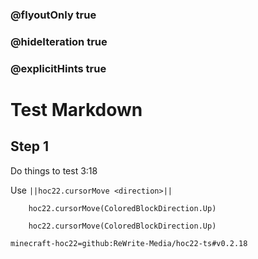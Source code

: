 ### @flyoutOnly true
### @hideIteration true
### @explicitHints true


# Test Markdown

## Step 1
Do things to test 3:18

Use ``||hoc22.cursorMove <direction>||``

```ghost
    hoc22.cursorMove(ColoredBlockDirection.Up)
```
```template
    hoc22.cursorMove(ColoredBlockDirection.Up)
```

```package
minecraft-hoc22=github:ReWrite-Media/hoc22-ts#v0.2.18
```